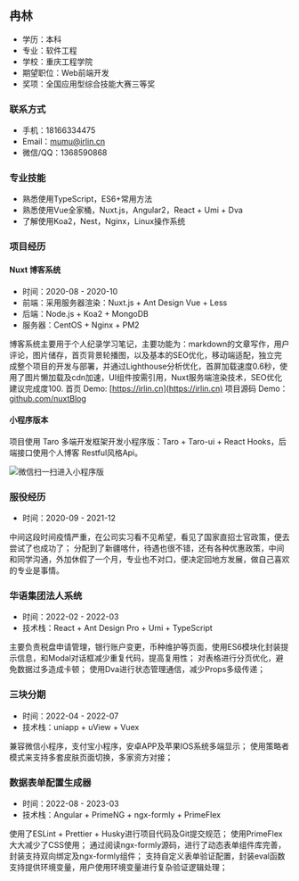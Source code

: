 ## 冉林
- 学历：本科
- 专业：软件工程
- 学校：重庆工程学院
- 期望职位：Web前端开发
- 奖项：全国应用型综合技能大赛三等奖
### 联系方式
- 手机：18166334475
- Email：mumu@irlin.cn
- 微信/QQ：1368590868

### 专业技能
- 熟悉使用TypeScript，ES6+常用方法
- 熟悉使用Vue全家桶，Nuxt.js，Angular2，React + Umi + Dva
- 了解使用Koa2，Nest，Nginx，Linux操作系统

### 项目经历

#### Nuxt 博客系统   
- 时间：2020-08 - 2020-10
- 前端：采用服务器渲染：Nuxt.js + Ant Design Vue + Less
- 后端：Node.js + Koa2 + MongoDB 
- 服务器：CentOS + Nginx + PM2

博客系统主要用于个人纪录学习笔记，主要功能为：markdown的文章写作，用户评论，图片储存，首页背景轮播图，以及基本的SEO优化，移动端适配，独立完成整个项目的开发与部署，并通过Lighthouse分析优化，首屏加载速度0.6秒，使用了图片懒加载及cdn加速，UI组件按需引用，Nuxt服务端渲染技术，SEO优化建议完成度100.
首页 Demo: [https://irlin.cn](https://irlin.cn)
项目源码 Demo：[github.com/nuxtBlog](https://github.com/1368590868/NuxtBlog)
#### 小程序版本

项目使用 Taro 多端开发框架开发小程序版：Taro + Taro-ui + React Hooks，后端接口使用个人博客
Restful风格Api。

![微信扫一扫进入小程序版](http://cdn.irlin.cn/f4f73c50-9131-11ea-9262-231f28fe50e4.png)

### 服役经历
- 时间：2020-09 - 2021-12

中间这段时间疫情严重，在公司实习看不见希望，看见了国家直招士官政策，便去尝试了也成功了；
分配到了新疆喀什，待遇也很不错，还有各种优惠政策，中间和同学沟通，外加休假了一个月，专业也不对口，便决定回地方发展，做自己喜欢的专业是事情。

### 华语集团法人系统
- 时间：2022-02 - 2022-03
- 技术栈：React + Ant Design Pro + Umi + TypeScript

主要负责税盘申请管理，银行账户变更，币种维护等页面，使用ES6模块化封装提示信息，和Modal对话框减少重复代码，提高复用性；
对表格进行分页优化，避免数据过多造成卡顿；
使用Dva进行状态管理通信，减少Props多级传递；

### 三块分期
- 时间：2022-04 - 2022-07 
- 技术栈：uniapp +  uView + Vuex

兼容微信小程序，支付宝小程序，安卓APP及苹果IOS系统多端显示；
使用策略者模式来支持多套皮肤页面切换，多家资方对接；

### 数据表单配置生成器
- 时间：2022-08 - 2023-03
- 技术栈：Angular + PrimeNG + ngx-formly + PrimeFlex

使用了ESLint + Prettier + Husky进行项目代码及Git提交规范；
使用PrimeFlex大大减少了CSS使用；
通过阅读ngx-formly源码，进行了动态表单组件库完善，封装支持双向绑定及ngx-formly组件；
支持自定义表单验证配置，封装eval函数支持提供环境变量，用户使用环境变量进行复杂验证逻辑处理；


